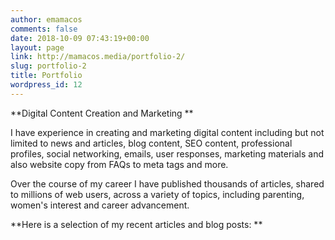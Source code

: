 ```yaml
---
author: emamacos
comments: false
date: 2018-10-09 07:43:19+00:00
layout: page
link: http://mamacos.media/portfolio-2/
slug: portfolio-2
title: Portfolio
wordpress_id: 12
---
```





**Digital Content Creation and Marketing **







I have experience in creating and marketing digital content including but not limited to news and articles, blog content, SEO content, professional profiles, social networking, emails, user responses, marketing materials and also website copy from FAQs to meta tags and more.   







Over the course of my career I have published thousands of articles, shared to millions of web users, across a variety of topics, including parenting, women's interest and career advancement. 







**Here is a selection of my recent articles and blog posts: **





